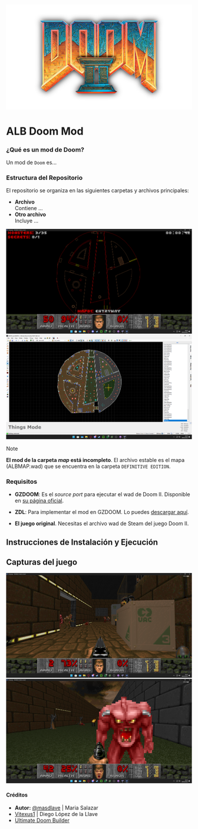 ![Banner](doom-ii.png)

# ALB Doom Mod
### ¿Qué es un mod de Doom?

Un mod de `Doom` es...

### Estructura del Repositorio
El repositorio se organiza en las siguientes carpetas y archivos principales:
- **Archivo**  
  Contiene ...
- **Otro archivo**  
  Incluye ...

![Banner](ingame-map.png)
![Banner](project-map.png)

> [!NOTE]
> **El mod de la carpeta _map_ está incompleto**. El archivo estable es el mapa (ALBMAP.wad) que se encuentra en la carpeta `DEFINITIVE EDITION`.

### Requisitos

- **GZDOOM**: Es el _source port_ para ejecutar el wad de Doom II. Disponible en [su página oficial](https://zdoom.org/downloads).

- **ZDL**: Para implementar el mod en GZDOOM. Lo puedes [descargar aquí](https://www.moddb.com/mods/brutal-doom/downloads/zdl-final-fixed-version).

- **El juego original**. Necesitas el archivo wad de Steam del juego Doom II.

## Instrucciones de Instalación y Ejecución


## Capturas del juego

![Banner](cap1.png)
![Banner](cap2.png)

#### Créditos
- **Autor:** [@masdlave](https://github.com/masdlave) | Maria Salazar
- [Vitexus1](https://github.com/Vitexus1) | Diego López de la Llave
- [Ultimate Doom Builder](https://ultimatedoombuilder.github.io/)
